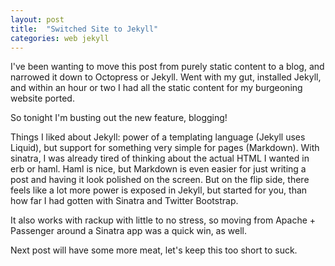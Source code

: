 ```yaml
---
layout: post
title:  "Switched Site to Jekyll"
categories: web jekyll
---
```


I've been wanting to move this post from purely static content to a blog, and narrowed it down to Octopress or Jekyll. Went with my gut, installed Jekyll, and within an hour or two I had all the static content for my burgeoning website ported.

So tonight I'm busting out the new feature, blogging!

Things I liked about Jekyll: power of a templating language (Jekyll uses Liquid), but support for something very simple for pages (Markdown). With sinatra, I was already tired of thinking about the actual HTML I wanted in erb or haml. Haml is nice, but Markdown is even easier for just writing a post and having it look polished on the screen. But on the flip side, there feels like a lot more power is exposed in Jekyll, but started for you, than how far I had gotten with Sinatra and Twitter Bootstrap.

It also works with rackup with little to no stress, so moving from Apache + Passenger around a Sinatra app was a quick win, as well.

Next post will have some more meat, let's keep this too short to suck.
